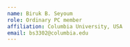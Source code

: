 ```yaml
---
name: Biruk B. Seyoum 
role: Ordinary PC member 
affiliation: Columbia University, USA
email: bs3302@columbia.edu 
---
```

